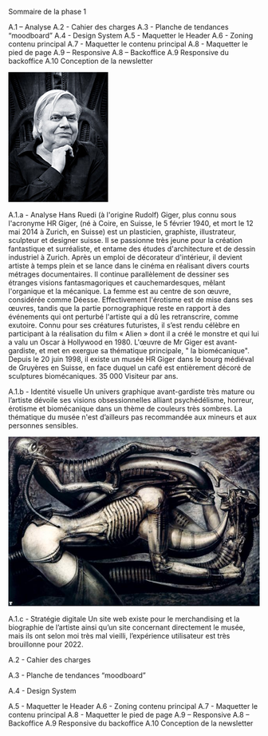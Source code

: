 Sommaire de la phase 1



A.1 – Analyse
A.2 - Cahier des charges
A.3 - Planche de tendances “moodboard”
A.4 - Design System
A.5 - Maquetter le Header
A.6 - Zoning contenu principal
A.7 - Maquetter le contenu principal
A.8 - Maquetter le pied de page
A.9 – Responsive
A.8 – Backoffice
A.9 Responsive du backoffice 
A.10 Conception de la newsletter 











 ![Giger_profile.jpg](/images_consignes/Giger_profile.jpg)

A.1.a - Analyse
Hans Ruedi (à l'origine Rudolf) Giger, plus connu sous l'acronyme HR Giger, (né à Coire, en Suisse, le 5 février 1940, et mort le 12 mai 2014 à Zurich, en Suisse) est un plasticien, graphiste, illustrateur, sculpteur et designer suisse.
Il se passionne très jeune pour la création fantastique et surréaliste, et entame des études d'architecture et de dessin industriel à Zurich. 
Après un emploi de décorateur d'intérieur, il devient artiste à temps plein et se lance dans le cinéma en réalisant divers courts métrages documentaires. 
Il continue parallèlement de dessiner ses étranges visions fantasmagoriques et cauchemardesques, mêlant l'organique et la mécanique. 
La femme est au centre de son œuvre, considérée comme Déesse. Effectivement l'érotisme est de mise dans ses œuvres, tandis que la partie pornographique reste en rapport à des événements qui ont perturbé l'artiste qui a dû les retranscrire, comme exutoire. 
Connu pour ses créatures futuristes, il s’est rendu célèbre en participant à la réalisation du film « Alien » dont il a créé le monstre et qui lui a valu un Oscar à Hollywood en 1980.
L'œuvre de Mr Giger est avant-gardiste, et met en exergue sa thématique principale, " la biomécanique".
Depuis le 20 juin 1998, il existe un musée HR Giger dans le bourg médiéval de Gruyères en Suisse, en face duquel un café est entièrement décoré de sculptures biomécaniques. 35 000 Visiteur par ans.

A.1.b - Identité visuelle
Un univers graphique avant-gardiste très mature ou l’artiste dévoile ses visions obsessionnelles alliant psychédélisme, horreur, érotisme et biomécanique dans un thème de couleurs très sombres.
La thématique du musée n'est d’ailleurs pas recommandée aux mineurs et aux personnes sensibles.

 
 ![giger_design.jpg](/images_consignes/giger_design.jpg)













A.1.c - Stratégie digitale
Un site web existe pour le merchandising et la biographie de l’artiste ainsi qu’un site concernant directement le musée, mais ils ont selon moi très mal vieilli, l’expérience utilisateur est très brouillonne pour 2022.




























A.2 - Cahier des charges

A.3 - Planche de tendances “moodboard”


A.4 - Design System


A.5 - Maquetter le Header
A.6 - Zoning contenu principal
A.7 - Maquetter le contenu principal
A.8 - Maquetter le pied de page
A.9 – Responsive
A.8 – Backoffice
A.9 Responsive du backoffice
A.10 Conception de la newsletter


